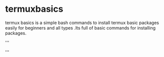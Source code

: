 # termuxbasics
termux basics is a simple bash commands to install termux basic packages easily for beginners and all types .Its full of basic commands for installing packages.

'''

'''
